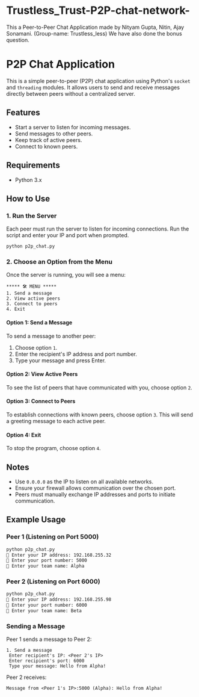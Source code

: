 # Trustless_Trust-P2P-chat-network-
This a Peer-to-Peer Chat Application made by Nityam Gupta, Nitin, Ajay Sonamani. (Group-name: Trustless_less)
We have also done the bonus question.

# P2P Chat Application

This is a simple peer-to-peer (P2P) chat application using Python's `socket` and `threading` modules. It allows users to send and receive messages directly between peers without a centralized server.

## Features
- Start a server to listen for incoming messages.
- Send messages to other peers.
- Keep track of active peers.
- Connect to known peers.

## Requirements
- Python 3.x

## How to Use

### 1. Run the Server
Each peer must run the server to listen for incoming connections. Run the script and enter your IP and port when prompted.
```bash
python p2p_chat.py
```

### 2. Choose an Option from the Menu
Once the server is running, you will see a menu:
```
***** 🛠 MENU *****
1. Send a message
2. View active peers
3. Connect to peers
4. Exit
```

#### Option 1: Send a Message
To send a message to another peer:
1. Choose option `1`.
2. Enter the recipient's IP address and port number.
3. Type your message and press Enter.

#### Option 2: View Active Peers
To see the list of peers that have communicated with you, choose option `2`.

#### Option 3: Connect to Peers
To establish connections with known peers, choose option `3`. This will send a greeting message to each active peer.

#### Option 4: Exit
To stop the program, choose option `4`.

## Notes
- Use `0.0.0.0` as the IP to listen on all available networks.
- Ensure your firewall allows communication over the chosen port.
- Peers must manually exchange IP addresses and ports to initiate communication.

## Example Usage
### Peer 1 (Listening on Port 5000)
```bash
python p2p_chat.py
🔹 Enter your IP address: 192.168.255.32
🔹 Enter your port number: 5000
🔹 Enter your team name: Alpha
```
### Peer 2 (Listening on Port 6000)
```bash
python p2p_chat.py
🔹 Enter your IP address: 192.168.255.98
🔹 Enter your port number: 6000
🔹 Enter your team name: Beta
```
### Sending a Message
Peer 1 sends a message to Peer 2:
```
1. Send a message
 Enter recipient's IP: <Peer 2's IP>
 Enter recipient's port: 6000
 Type your message: Hello from Alpha!
```
Peer 2 receives:
```
Message from <Peer 1's IP>:5000 (Alpha): Hello from Alpha!
```


